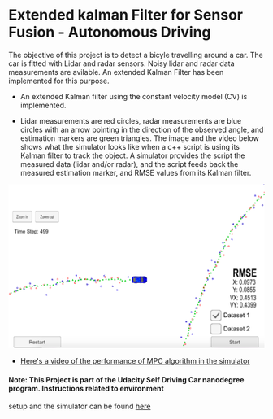 # Extended kalman Filter for Sensor Fusion - Autonomous Driving
The objective of this project is to detect a bicyle travelling around a car. The car is fitted with Lidar and radar sensors. Noisy lidar and radar data measurements are avilable. An extended Kalman Filter has been implemented for this purpose.

[//]: # (Image References)

[video1]: ./ekf_sim.mov "VideoEKF"
[image1]: ./ekf_1.png "ekf car1"

* An extended Kalman filter using the constant velocity model (CV) is implemented.

* Lidar measurements are red circles, radar measurements are blue circles with an arrow pointing in the direction of the observed angle, and estimation markers are green triangles. The image and the video below shows what the simulator looks like when a c++ script is using its Kalman filter to track the object. A simulator provides the script the measured data (lidar and/or radar), and the script feeds back the measured estimation marker, and RMSE values from its Kalman filter.

![alt text][image1]

* [Here's a video of the performance of MPC algorithm in the simulator][video1]


#### Note: This Project is part of the Udacity Self Driving Car nanodegree program. Instructions related to environment 
setup and the simulator can be found [here](https://github.com/udacity/CarND-Extended-Kalman-Filter-Project)
